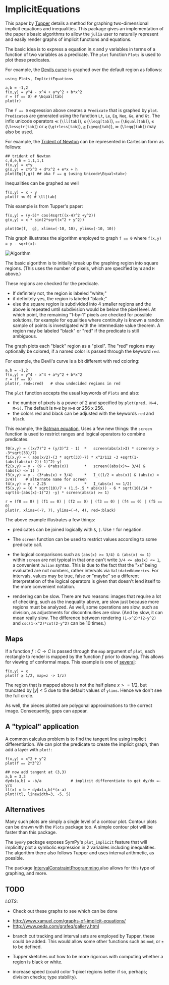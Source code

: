 # ImplicitEquations



This paper by
[Tupper](https://doi.org/10.1145/383259.383267)
details a method for graphing two-dimensional implicit equations and
inequalities. This package gives an
implementation of the  paper's basic algorithms to allow
the `julia` user to naturally represent and easily render graphs of
implicit functions and equations.


The basic idea is to express a equation in $x$ and $y$ variables in terms of a function of two variables as a predicate. The `plot` function `Plots` is used to plot these predicates.




For example, the
[Devils curve](http://www-groups.dcs.st-and.ac.uk/~history/Curves/Devils.html)
is graphed over the default region as follows:

```
using Plots, ImplicitEquations

a,b = -1,2
f(x,y) = y^4 - x^4 + a*y^2 + b*x^2
r = (f ⩵ 0) # \Equal[tab]
plot(r)
```



The `f ⩵ 0` expression above creates a `Predicate` that is graphed by
`plot`.  `Predicate`s are generated using the function `Lt`, `Le`,
`Eq`, `Neq`, `Ge`, and `Gt`. The infix unicode operators `≪`
(`\ll[tab]`), `≦` (`\leqq[tab]`), `⩵` (`\Equal[tab]`), `≶`
(`\lessgtr[tab]`) or `≷` (`\gtrless[tab]`), `≧` (`\geqq[tab]`), `≫`
(`\leqq[tab]`) may also be used.

For example, the
[Trident of Newton](http://www-history.mcs.st-and.ac.uk/Curves/Trident.html)
can be represented in Cartesian form as follows:

```
## trident of Newton
c,d,e,h = 1,1,1,1
f(x,y) = x*y
g(x,y) = c*x^3 + d*x^2 + e*x + h
plot(Eq(f,g)) ## aka f ⩵ g (using Unicode\Equal<tab>)
```


Inequalities can be graphed as well

```
f(x,y) = x - y
plot(f ≪ 0) # \ll[tab]
```

This example is from Tupper's paper:

```
f(x,y) = (y-5)* cos(4sqrt((x-4)^2 +y^2))
g(x,y) = x * sin(2*sqrt(x^2 + y^2))

plot(Ge(f,  g), xlims=(-10, 10), ylims=(-10, 10))
```


This graph illustrates the algorithm employed to graph `f ⩵ 0` where `f(x,y) = y - sqrt(x)`:

![Algorithm](http://i.imgur.com/8Mtmb7v.png)

The basic algorithm is to initially break up the graphing region into
square regions. (This uses the number of pixels, which are specified
by `W` and `H` above.)

These regions are checked for the
predicate.

* If definitely not, the region is labeled "white;"
* if definitely yes, the region is labeled "black;"
* else the square region is subdivided into 4 smaller regions and the
above is repeated until subdivision would be below the pixel level. At
which point, the remaining "1-by-1" pixels are checked for possible
solutions, for example for equalities where continuity is known a
random sample of points is investigated with the intermediate value
theorem. A region may be labeled "black" or "red" if the predicate is
still ambiguous.


The graph plots each "black" region as a "pixel". The "red" regions
may optionally be colored, if a named color is passed through the
keyword `red`.

For example, the Devil's curve is a bit different with red coloring:

```
a,b = -1,2
f(x,y) = y^4 - x^4 + a*y^2 + b*x^2
r = (f ⩵ 0)
plot(r, red=:red)   # show undecided regions in red
```



The `plot` function accepts the usual keywords of `Plots` and also:

* the number of pixels is a power of 2 and specified by `plot(pred, N=4, M=5)`. The default is `M=8` by `N=8` or 256 x 256.
* the colors red and black can be adjusted with the keywords `red` and `black`.





This example, the
[Batman equation](http://yangkidudel.wordpress.com/2011/08/02/love-and-mathematics/),
Uses a few new things: the `screen` function is used to restrict
ranges and logical operators to combine predicates.

```
f0(x,y) = ((x/7)^2 + (y/3)^2 - 1)  *   screen(abs(x)>3) * screen(y > -3*sqrt(33)/7)
f1(x,y) = ( abs(x/2)-(3 * sqrt(33)-7) * x^2/112 -3 +sqrt(1-(abs((abs(x)-2))-1)^2)-y)
f2(x,y) = y - (9 - 8*abs(x))       *   screen((abs(x)>= 3/4) &  (abs(x) <= 1) )
f3(x,y) = y - (3*abs(x) + 3/4)     *   I_((1/2 < abs(x)) & (abs(x) < 3/4))    # alternate name for screen
f4(x,y) = y - 2.25                 *   I_(abs(x) <= 1/2)
f5(x,y) = (6 * sqrt(10)/7 + (1.5-.5 * abs(x)) - 6 * sqrt(10)/14 * sqrt(4-(abs(x)-1)^2) -y) * screen(abs(x) >= 1)

r = (f0 ⩵ 0) | (f1 ⩵ 0) | (f2 ⩵ 0) | (f3 ⩵ 0) | (f4 ⩵ 0) | (f5 ⩵ 0)
plot(r, xlims=(-7, 7), ylims=(-4, 4), red=:black)
```

The above example illustrates a few things:

* predicates can be joined logically with `&`, `|`. Use `!` for negation.

* The `screen` function can be used to restrict values according to
  some predicate call.

* the logical comparisons such as `(abs(x) >= 3/4) & (abs(x) <= 1)`
  within `screen` are not typical in that one can't write `3/4 <=
  abs(x) <= 1`, a convenient `Julian` syntax. This is due to the fact that the "`x`s"
  being evaluated are not numbers, rather intervals via
  `ValidatedNumerics`. For intervals, values may be true, false or
  "maybe" so a different interpretation of the logical operators is
  given that doesn't lend itself to the more convenient notation.

* rendering can be slow. There are two reasons: images that require a
  lot of checking, such as the inequality above, are slow just because
  more regions must be analyzed. As well, some operations are slow,
  such as division, as adjustments for discontinuities are slow. (And
  by slow, it can mean really slow. The difference between rendering
  `(1-x^2)*(2-y^2)` and `csc(1-x^2)*cot(2-y^2)` can be 10 times.)

## Maps

If a function $f:C \rightarrow C$ is passed through the `map` argument
of `plot`, each rectangle to render is mapped by the function $f$
prior to drawing. This allows for viewing of conformal maps. This
example is one of
[several](http://mathfaculty.fullerton.edu/mathews/c2003/ConformalMapDictionary.1.html):

```
f(x,y) = x
plot(f ≧ 1/2, map=z -> 1/z)
```

The region that is mapped above is not the half plane $x >= 1/2$, but
truncated by $|y| < 5$ due to the default values of `ylims`. Hence we
don't see the full circle.

As well, the pieces plotted are polygonal approximations to the
correct image. Consequently, gaps can appear.

## A "typical" application

A common calculus problem is to find the tangent line using implicit
differentiation. We can plot the predicate to create the implicit graph, then add a layer with `plot!`:

```
f(x,y) = x^2 + y^2
plot(f ⩵ 2*3^2)

## now add tangent at (3,3)
a,b = 3,3
dydx(a,b) = -b/a             # implicit differentiate to get dy/dx =-y/x
tl(x) = b + dydx(a,b)*(x-a)
plot!(tl, linewidth=3, -5, 5)
```


## Alternatives

Many such plots are simply a single level of a contour plot. Contour
plots can be drawn with the `Plots` package too. A simple contour plot
will be faster than this package.

The `SymPy` package exposes SymPy's `plot_implicit` feature that will
implicitly plot a symbolic expression in 2 variables including
inequalities. The algorithm there also follows Tupper and uses
interval arithmetic, as possible.

The package
[IntervalConstraintProgramming ](https://github.com/dpsanders/IntervalConstraintProgramming.jl)
also allows for this type of graphing, and more.

## TODO

*LOTS*:

* Check out these graphs to see which can be done
- http://www.xamuel.com/graphs-of-implicit-equations/
- http://www.peda.com/grafeq/gallery.html

* branch cut tracking and interval sets are employed by Tupper, these
  could be added. This would allow some other functions such as `mod`,
  or `±` to be defined.

* Tupper sketches out how to be more rigorous with computing whether a region is black or white.

* increase speed (could color 1-pixel regions better if so, perhaps; division checks; type stability).
